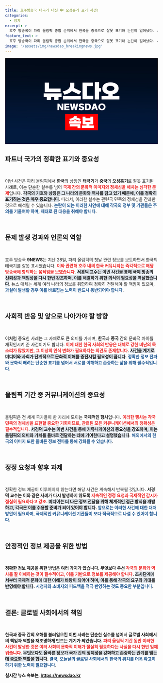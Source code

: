 ```yaml
---
title: 호주방송국 태극기 대신 中 오성홍기 표기 사건!
categories:
  - 정치
excerpt: >
  호주 방송국이 파리 올림픽 종합 순위에서 한국을 중국으로 잘못 표기해 논란이 일어났다. 서경덕 교수는 이는 한인들의 지속적인 항의로 수정됐다고 밝혔다. 올림픽 기간 중 혼란이 지속될까 우려된다.
feature_text: >
  호주 방송국이 파리 올림픽 종합 순위에서 한국을 중국으로 잘못 표기해 논란이 일어났다. 서경덕 교수는 이는 한인들의 지속적인 항의로 수정됐다고 밝혔다. 올림픽 기간 중 혼란이 지속될까 우려된다.
image: '/assets/img/newsdao_breakingnews.jpg'
---
```


<p><img src="/assets/img/newsdao_breakingnews.jpg" alt="pcversion 속보" /></p>

<h2 data-ke-size="size26">파트너 국가의 정확한 표기와 중요성</h2>

<p data-ke-size="size16">&nbsp;</p>

<p>이번 사건은 파리 올림픽에서 <b>한국</b>의 상징인 <b>태극기</b>가 <b>중국</b>의 <b>오성홍기</b>로 잘못 표기된 사례로, 이는 단순한 실수를 넘어 <b><span style="color: #ee2323;">국제 간의 문화적 이미지와 정체성을 해치는 심각한 문제</span></b>입니다. <b><span style="background-color: #21538527;">각국의 기호와 상징은 그 나라의 문화와 역사를 담고 있기 때문에, 이를 정확히 표기하는 것은 매우 중요합니다</span></b>. 따라서, 이러한 실수는 관련국 민족의 정체성을 간과한 것으로 해석될 수 있습니다. <b><span style="color: #1a5490;">논란이 되는 이러한 사안에 대해 각국의 정부 및 기관들은 주의를 기울여야 하며, 제대로 된 대응을 취해야 합니다</span></b>.</p></p>

<p data-ke-size="size16">&nbsp;</p>

<h2 data-ke-size="size26">문제 발생 경과와 언론의 역할</h2>

<p data-ke-size="size16">&nbsp;</p>

<p>호주 방송국 <b>9NEWS</b>는 지난 28일, 파리 올림픽의 첫날 관련 정보를 보도하면서 한국의 태극기를 잘못 표시했습니다. <b><span style="color: #ee2323;">이와 관련해 호주 내의 한국 커뮤니티는 즉각적으로 해당 방송국에 항의하는 움직임을 보였습니다</span></b>. <b><span style="background-color: #21538527;">서경덕 교수는 이번 사건을 통해 국제 방송의 신뢰성과 책임성을 다시 한번 강조하며, 이를 해결하기 위한 의식의 필요성을 역설했습니다</span></b>. 뉴스 매체는 세계 여러 나라의 정보를 취합하여 정확히 전달해야 할 책임이 있으며, <b><span style="color: #1a5490;">과실이 발생할 경우 이를 바로잡는 노력이 반드시 동반되어야 합니다</span></b>.</p></p>

<p data-ke-size="size16">&nbsp;</p>

<h2 data-ke-size="size26">사회적 반응 및 앞으로 나아가야 할 방향</h2>

<p data-ke-size="size16">&nbsp;</p>

<p>이처럼 중요한 사례는 그 자체로도 큰 의미를 가지며, <b>한국</b>과 <b>중국</b> 간의 문화적 차이를 재확인시켜 준 사건이기도 합니다. <b><span style="color: #ee2323;">이에 대한 한국 사회의 반응은 대체로 강한 비난의 목소리가 많았지만, 그 이상의 인식 변화가 필요하다는 의견도 존재합니다</span></b>. <b><span style="background-color: #21538527;">사건을 계기로 미디어와 사회가 단계적으로 문화적 이해를 증진시킬 필요성이 큽니다</span></b>. <b><span style="color: #1a5490;">정확한 정보 전파와 문화적 배려는 단순한 표기를 넘어서 서로를 이해하고 존중하는 삶을 위해 필수적입니다</span></b>.</p></p>

<p data-ke-size="size16">&nbsp;</p>

<h2 data-ke-size="size26">올림픽 기간 중 커뮤니케이션의 중요성</h2>

<p data-ke-size="size16">&nbsp;</p>

<p>올림픽은 전 세계 국가들이 한 자리에 모이는 <b>국제적인 행사</b>입니다. <b><span style="color: #ee2323;">이러한 행사는 각국 민족의 정체성을 표현할 중요한 기회이므로, 관련된 모든 커뮤니케이션에서의 정확성은 필수적입니다</span></b>. <b><span style="background-color: #21538527;">서경덕 교수는 이번 사건을 통해 커뮤니케이션의 중요성을 강조하며, 이는 올림픽의 의미와 가치를 올바로 전달하는 데에 기여한다고 설명했습니다</span></b>. <b><span style="color: #1a5490;">해외에서의 한국의 이미지 또한 올바른 정보 전파를 통해 강화될 수 있습니다</span></b>.</p></p>

<p data-ke-size="size16">&nbsp;</p>

<h2 data-ke-size="size26">정정 요청과 향후 과제</h2>

<p data-ke-size="size16">&nbsp;</p>

<p>정확한 정보 제공이 이루어지지 않는다면 해당 사건은 계속해서 반복될 것입니다. <b>서경덕 교수는 이와 같은 사례가 다시 발생하지 않도록 <b><span style="color: #ee2323;">지속적인 정정 요청과 국제적인 감시가 절실히 필요하다고 강조</span></b>. <b><span style="background-color: #21538527;">미디어는 더 나은 정보 전달을 위해 체계적인 접근 방식을 개발하고, 각국은 이를 수용할 준비가 되어 있어야 합니다</span></b>. <b><span style="color: #1a5490;">앞으로는 이러한 사건에 대한 대처 방안이 필요하며, 국제적인 커뮤니케이션 기관들이 보다 적극적으로 나설 수 있어야 합니다</span></b>.</p></p>

<p data-ke-size="size16">&nbsp;</p>

<h2 data-ke-size="size26">안정적인 정보 제공을 위한 방법</h2>

<p data-ke-size="size16">&nbsp;</p>

<p>정확한 정보 제공을 위한 방법은 여러 가지가 있습니다. <b>무엇보다 우선</b> <b><span style="color: #ee2323;">각국의 문화와 역사를 잘 이해하는 것이 필수적이고, 이를 기반으로 정보를 제공해야 합니다</span></b>. <b><span style="background-color: #21538527;">조사단계에서부터 국제적 문화에 대한 이해가 바탕이 되어야 하며, 이를 통해 각국의 요구와 기대를 반영해야 합니다</span></b>. <b><span style="color: #1a5490;">시청자와 소비자의 피드백을 적극 반영하는 것도 중요한 부분입니다</span></b>.</p></p>

<p data-ke-size="size16">&nbsp;</p>

<h2 data-ke-size="size26">결론: 글로벌 사회에서의 책임</h2>

<p data-ke-size="size16">&nbsp;</p>

<p>한국과 중국 간의 오해를 불러일으킨 이번 사례는 단순한 실수를 넘어서 <b>글로벌 사회에서의 책임과 역할</b>을 재조명하게 만드는 계기가 되었습니다. <b><span style="color: #ee2323;">파리 올림픽 기간 동안 이러한 사건이 발생한 것은 여러 사회의 문화적 이해가 절실히 필요하다는 사실을 다시 한번 일깨워줍니다</span></b>. <b><span style="background-color: #21538527;">무엇보다도 올바른 정보가 국가 간의 정체성을 강화하고 존중하는 관계를 맺는 데 중요한 역할을 합니다</span></b>. <b><span style="color: #1a5490;">결국, 오늘날의 글로벌 사회에서의 한국의 위치를 더욱 확고히 하기 위한 노력이 필요합니다</span></b>.</p></p>
실시간 뉴스 속보는, <a href="https://newsdao.kr" rel="dofollow">https://newsdao.kr</a>


